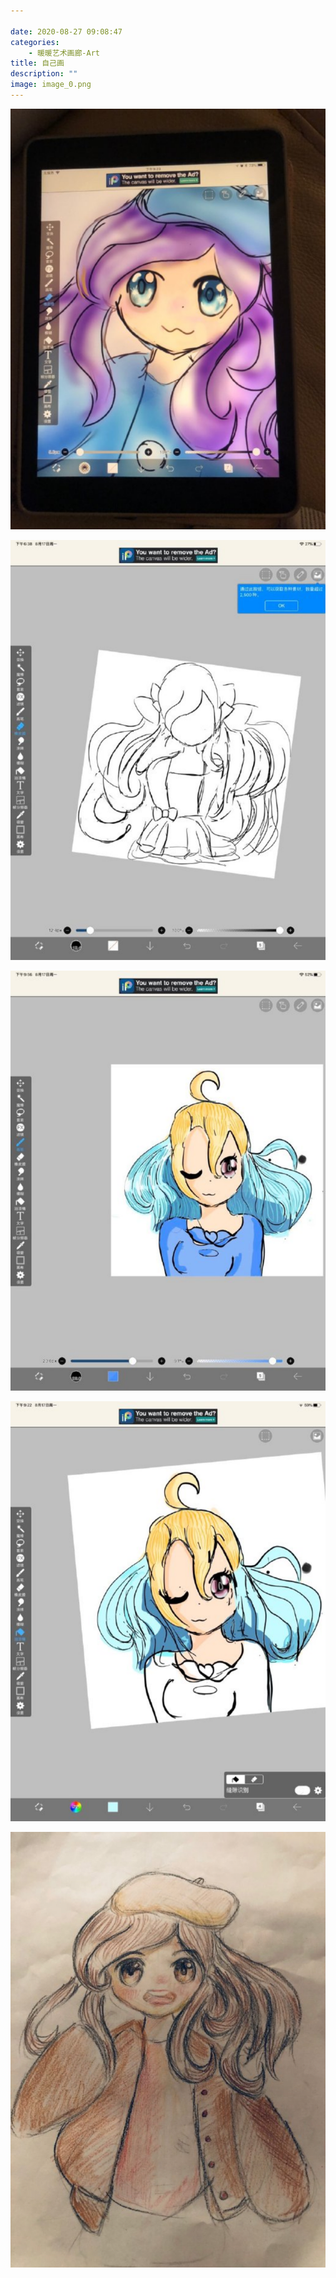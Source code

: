 ```yaml
---

date: 2020-08-27 09:08:47
categories:
    - 暖暖艺术画廊-Art
title: 自己画
description: ""
image: image_0.png
---
```


![](image_0.png)

![](image_1.png)

![](image_2.png)

![](image_3.png)

![](image_4.png)